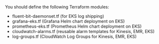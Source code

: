 You should define the following Terraform modules:
- fluent-bit-daemonset.tf (for EKS log shipping)
- grafana-eks.tf (Grafana Helm chart deployment on EKS)
- prometheus-eks.tf (Prometheus Helm chart deployment on EKS)
- cloudwatch-alarms.tf (reusable alarm templates for Kinesis, EMR, EKS)
- log-groups.tf (CloudWatch Log Groups for Kinesis, EMR, EKS)